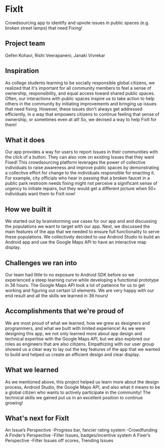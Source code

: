 # FixIt
 Crowdsourcing app to identify and upvote issues in public spaces (e.g. broken street lamps) that need Fixing!

## Project team
Gefen Kohavi, Rishi Veerapaneni, Janaki Vivrekar

## Inspiration

As college students learning to be socially responsible global citizens, we realized that it's important for all community members to feel a sense of ownership, responsibility, and equal access toward shared public spaces. Often, our interactions with public spaces inspire us to take action to help others in the community by initiating improvements and bringing up issues that need fixing. However, these issues don't always get addressed efficiently, in a way that empowers citizens to continue feeling that sense of ownership, or sometimes even at all! So, we devised a way to help FixIt for them!

## What it does

Our app provides a way for users to report Issues in their communities with the click of a button. They can also vote on existing Issues that they want Fixed! This crowdsourcing platform leverages the power of collective individuals to raise awareness and improve public spaces by demonstrating a collective effort for change to the individuals responsible for enacting it. For example, city officials who hear in passing that a broken faucet in a public park restroom needs fixing might not perceive a significant sense of urgency to initiate repairs, but they would get a different picture when 50+ individuals want them to FixIt now!

## How we built it
We started out by brainstorming use cases for our app and and discussing the populations we want to target with our app. Next, we discussed the main features of the app that we needed to ensure full functionality to serve these populations. We collectively decided to use Android Studio to build an Android app and use the Google Maps API to have an interactive map display.

## Challenges we ran into
Our team had little to no exposure to Android SDK before so we experienced a steep learning curve while developing a functional prototype in 36 hours. The Google Maps API took a lot of patience for us to get working and figuring out certain UI elements. We are very happy with our end result and all the skills we learned in 36 hours!

## Accomplishments that we're proud of
We are most proud of what we learned, how we grew as designers and programmers, and what we built with limited experience! As we were designing this app, we not only learned more about app design and technical expertise with the Google Maps API, but we also explored our roles as engineers that are also citizens. Empathizing with our user group showed us a clear way to lay out the key features of the app that we wanted to build and helped us create an efficient design and clear display.

## What we learned
As we mentioned above, this project helped us learn more about the design process, Android Studio, the Google Maps API, and also what it means to be a global citizen who wants to actively participate in the community! The technical skills we gained put us in an excellent position to continue growing!

## What's next for FixIt
An Issue’s Perspective
     -Progress bar, fancier rating system
     -Crowdfunding
A Finder’s Perspective
     -Filter Issues, badges/incentive system
A Fixer’s Perspective
     -Filter Issues off scores, Trending Issues
